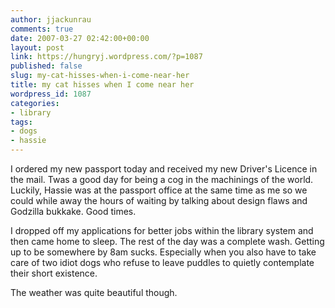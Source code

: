 ```yaml
---
author: jjackunrau
comments: true
date: 2007-03-27 02:42:00+00:00
layout: post
link: https://hungryj.wordpress.com/?p=1087
published: false
slug: my-cat-hisses-when-i-come-near-her
title: my cat hisses when I come near her
wordpress_id: 1087
categories:
- library
tags:
- dogs
- hassie
---
```


I ordered my new passport today and received my new Driver's Licence in the mail.  Twas a good day for being a cog in the machinings of the world.  Luckily, Hassie was at the passport office at the same time as me so we could while away the hours of waiting by talking about design flaws and Godzilla bukkake.  Good times.  
  
I dropped off my applications for better jobs within the library system and then came home to sleep.  The rest of the day was a complete wash.  Getting up to be somewhere by 8am sucks.  Especially when you also have to take care of two idiot dogs who refuse to leave puddles to quietly contemplate their short existence.  
  
The weather was quite beautiful though.
